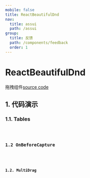 ```yaml
---
mobile: false
title: ReactBeautifulDnd
nav:
  title: assui
  path: /assui
group:
  title: 反馈
  path: /components/feedback
  order: 1
---
```


# ReactBeautifulDnd
拖拽组件[source code](https://github.com/atlassian/react-beautiful-dnd)

## 1. 代码演示
### 1.1. Tables
<code hideActions='["CSB", "EXTERNAL"]' src="./demo/Tables/index.tsx" />

### 1.2 OnBeforeCapture

<code hideActions='["CSB", "EXTERNAL"]' src="./demo/OnBeforeCapture/AddingThings.tsx" />

### 1.2. MultiDrag
<code hideActions='["CSB", "EXTERNAL"]' src="./demo/MultiDrag/index.tsx" />

